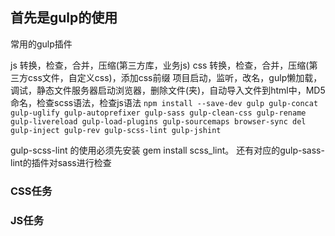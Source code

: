 
## 首先是gulp的使用

常用的gulp插件

js 转换，检查，合并，压缩(第三方库，业务js)
css 转换，检查，合并，压缩(第三方css文件，自定义css)，添加css前缀
项目启动，监听，改名，gulp懒加载，调试，静态文件服务器启动浏览器，删除文件(夹)，自动导入文件到html中，MD5命名，检查scss语法，检查js语法
`npm install --save-dev gulp gulp-concat gulp-uglify gulp-autoprefixer gulp-sass gulp-clean-css gulp-rename gulp-livereload gulp-load-plugins gulp-sourcemaps browser-sync del gulp-inject gulp-rev gulp-scss-lint gulp-jshint`


gulp-scss-lint 的使用必须先安装 gem install scss_lint。 还有对应的gulp-sass-lint的插件对sass进行检查


### CSS任务


### JS任务

